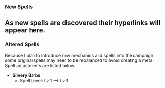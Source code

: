 ### New Spells
As new spells are discovered their hyperlinks will appear here.
- 
### Altered Spells
Because I plan to introduce new mechanics and spells into the campaign some original spells may need to be rebalanced to avoid creating a meta. Spell adjustments are listed below.
- **Silvery Barbs**
	- Spell Level: Lv 1 --> Lv 3